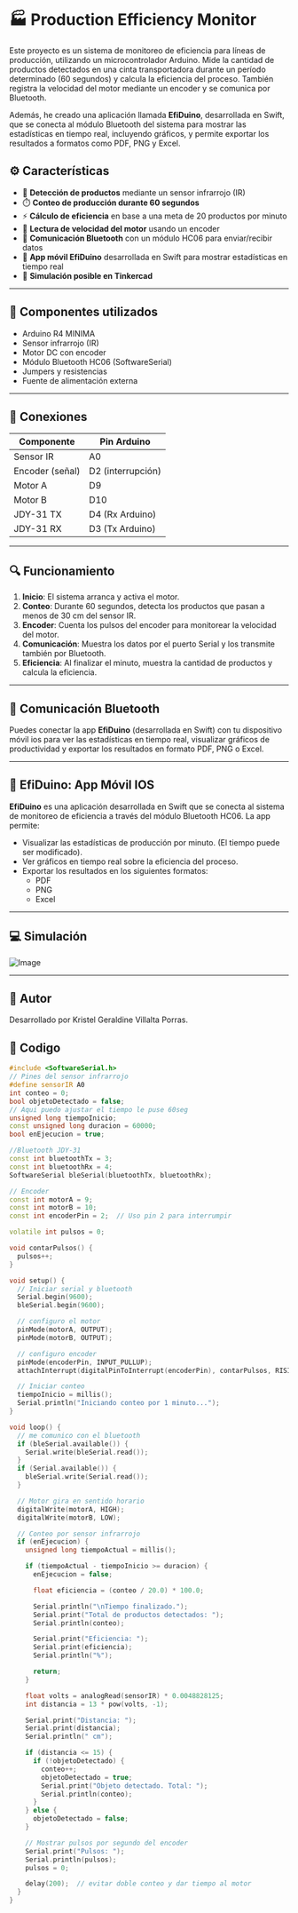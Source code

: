 # 🏭 Production Efficiency Monitor

Este proyecto es un sistema de monitoreo de eficiencia para líneas de producción, utilizando un microcontrolador Arduino. Mide la cantidad de productos detectados en una cinta transportadora durante un período determinado (60 segundos) y calcula la eficiencia del proceso. También registra la velocidad del motor mediante un encoder y se comunica por Bluetooth.

Además, he creado una aplicación llamada **EfiDuino**, desarrollada en Swift, que se conecta al módulo Bluetooth del sistema para mostrar las estadísticas en tiempo real, incluyendo gráficos, y permite exportar los resultados a formatos como PDF, PNG y Excel.

## ⚙️ Características

- 🚥 **Detección de productos** mediante un sensor infrarrojo (IR)
- ⏱️ **Conteo de producción durante 60 segundos**
- ⚡ **Cálculo de eficiencia** en base a una meta de 20 productos por minuto
- 🔄 **Lectura de velocidad del motor** usando un encoder
- 📶 **Comunicación Bluetooth** con un módulo HC06 para enviar/recibir datos
- 📱 **App móvil EfiDuino** desarrollada en Swift para mostrar estadísticas en tiempo real
- 🧠 **Simulación posible en Tinkercad**

---

## 🧰 Componentes utilizados

- Arduino R4 MINIMA
- Sensor infrarrojo (IR)
- Motor DC con encoder
- Módulo Bluetooth HC06 (SoftwareSerial)
- Jumpers y resistencias
- Fuente de alimentación externa 

---

## 🔌 Conexiones

| Componente           | Pin Arduino     |
|----------------------|-----------------|
| Sensor IR            | A0              |
| Encoder (señal)      | D2 (interrupción) |
| Motor A              | D9              |
| Motor B              | D10             |
| JDY-31 TX            | D4 (Rx Arduino) |
| JDY-31 RX            | D3 (Tx Arduino) |

---

## 🔍 Funcionamiento

1. **Inicio**: El sistema arranca y activa el motor.
2. **Conteo**: Durante 60 segundos, detecta los productos que pasan a menos de 30 cm del sensor IR.
3. **Encoder**: Cuenta los pulsos del encoder para monitorear la velocidad del motor.
4. **Comunicación**: Muestra los datos por el puerto Serial y los transmite también por Bluetooth.
5. **Eficiencia**: Al finalizar el minuto, muestra la cantidad de productos y calcula la eficiencia. 


---

## 📡 Comunicación Bluetooth

Puedes conectar la app **EfiDuino** (desarrollada en Swift) con tu dispositivo móvil ios para ver las estadísticas en tiempo real, visualizar gráficos de productividad y exportar los resultados en formato PDF, PNG o Excel.

---

## 📱 EfiDuino: App Móvil IOS

**EfiDuino** es una aplicación desarrollada en Swift que se conecta al sistema de monitoreo de eficiencia a través del módulo Bluetooth HC06. La app permite:

- Visualizar las estadísticas de producción por minuto. (El tiempo puede ser modificado).
- Ver gráficos en tiempo real sobre la eficiencia del proceso.
- Exportar los resultados en los siguientes formatos:
  - PDF
  - PNG
  - Excel
 
---

## 💻 Simulación
![Image](https://github.com/user-attachments/assets/ce328d31-659a-474a-9f0f-b9d3f8a81fb0)

---

## 🤖 Autor

Desarrollado por Kristel Geraldine Villalta Porras.

## 📝 Codigo
```cpp
#include <SoftwareSerial.h>
// Pines del sensor infrarrojo 
#define sensorIR A0
int conteo = 0;
bool objetoDetectado = false;
// Aqui puedo ajustar el tiempo le puse 60seg
unsigned long tiempoInicio;
const unsigned long duracion = 60000;
bool enEjecucion = true;

//Bluetooth JDY-31
const int bluetoothTx = 3;
const int bluetoothRx = 4;
SoftwareSerial bleSerial(bluetoothTx, bluetoothRx);

// Encoder
const int motorA = 9;
const int motorB = 10;
const int encoderPin = 2;  // Uso pin 2 para interrumpir

volatile int pulsos = 0;

void contarPulsos() {
  pulsos++;
}

void setup() {
  // Iniciar serial y bluetooth
  Serial.begin(9600);
  bleSerial.begin(9600);

  // configuro el motor
  pinMode(motorA, OUTPUT);
  pinMode(motorB, OUTPUT);

  // configuro encoder
  pinMode(encoderPin, INPUT_PULLUP);
  attachInterrupt(digitalPinToInterrupt(encoderPin), contarPulsos, RISING);

  // Iniciar conteo
  tiempoInicio = millis();
  Serial.println("Iniciando conteo por 1 minuto...");
}

void loop() {
  // me comunico con el bluetooth
  if (bleSerial.available()) {
    Serial.write(bleSerial.read());
  }
  if (Serial.available()) {
    bleSerial.write(Serial.read());
  }

  // Motor gira en sentido horario
  digitalWrite(motorA, HIGH);
  digitalWrite(motorB, LOW);

  // Conteo por sensor infrarrojo
  if (enEjecucion) {
    unsigned long tiempoActual = millis();

    if (tiempoActual - tiempoInicio >= duracion) {
      enEjecucion = false;

      float eficiencia = (conteo / 20.0) * 100.0;

      Serial.println("\nTiempo finalizado.");
      Serial.print("Total de productos detectados: ");
      Serial.println(conteo);

      Serial.print("Eficiencia: ");
      Serial.print(eficiencia);
      Serial.println("%");

      return;
    }

    float volts = analogRead(sensorIR) * 0.0048828125;
    int distancia = 13 * pow(volts, -1);

    Serial.print("Distancia: ");
    Serial.print(distancia);
    Serial.println(" cm");

    if (distancia <= 15) {
      if (!objetoDetectado) {
        conteo++;
        objetoDetectado = true;
        Serial.print("Objeto detectado. Total: ");
        Serial.println(conteo);
      }
    } else {
      objetoDetectado = false;
    }

    // Mostrar pulsos por segundo del encoder
    Serial.print("Pulsos: ");
    Serial.println(pulsos);
    pulsos = 0;

    delay(200);  // evitar doble conteo y dar tiempo al motor
  }
}
